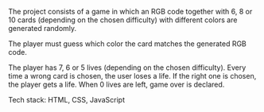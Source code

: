 The project consists of a game in which an RGB code together with 6, 8 or 10 cards (depending on the chosen difficulty) with different colors are generated randomly.

The player must guess which color the card matches the generated RGB code.

The player has 7, 6 or 5 lives (depending on the chosen difficulty). Every time a wrong card is chosen, the user loses a life. If the right one is chosen, the player gets a life. When 0 lives are left, game over is declared.

Tech stack: HTML, CSS, JavaScript